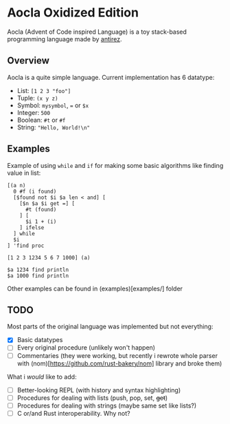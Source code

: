 # Aocla Oxidized Edition

Aocla (Advent of Code inspired Language) is a toy stack-based programming language made by [antirez](https://github.com/antirez).

## Overview

Aocla is a quite simple language. Current implementation has 6 datatype:
 * List: `[1 2 3 "foo"]`
 * Tuple: `(x y z)`
 * Symbol: `mysymbol`, `=` or `$x`
 * Integer: `500`
 * Boolean: `#t` or `#f`
 * String: `"Hello, World!\n"`

## Examples

Example of using `while` and `if` for making some basic algorithms like finding value in list:

```aocla
[(a n)
  0 #f (i found)
  [$found not $i $a len < and] [
    [$n $a $i get =] [
      #t (found)
    ] [
      $i 1 + (i)
    ] ifelse
  ] while
  $i
] 'find proc

[1 2 3 1234 5 6 7 1000] (a)

$a 1234 find println
$a 1000 find println
```

Other examples can be found in (examples)[examples/] folder

## TODO

Most parts of the original language was implemented but not everything:
- [x] Basic datatypes
- [ ] Every original procedure (unlikely won't happen)
- [ ] Commentaries (they were working, but recently i rewrote whole parser with (nom)[https://github.com/rust-bakery/nom] library and broke them)

What i *would* like to add:
- [ ] Better-looking REPL (with history and syntax highlighting)
- [ ] Procedures for dealing with lists (push, pop, set, ~~get~~)
- [ ] Procedures for dealing with strings (maybe same set like lists?)
- [ ] C or/and Rust interoperability. Why not?
